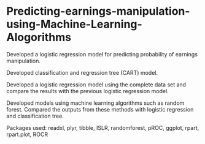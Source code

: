 # Predicting-earnings-manipulation-using-Machine-Learning-Alogorithms
Developed a logistic regression model for predicting probability of earnings manipulation.

Developed classification and regression tree (CART) model. 

Developed a logistic regression model using the complete data set and compare the results with the previous logistic regression model.

Developed models using machine learning algorithms such as random forest. Compared the outputs from these methods with logistic regression and classification tree. 

Packages used: readxl, plyr, tibble, ISLR, randomforest, pROC, ggplot, rpart, rpart.plot, ROCR
